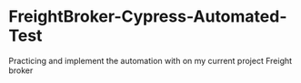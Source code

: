 # FreightBroker-Cypress-Automated-Test
Practicing and implement the automation with on my current project Freight broker 
